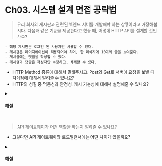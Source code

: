 # Ch03. 시스템 설계 면접 공략법

> 우리 회사의 게시판과 관련된 백엔드 서버를 개발해야 하는 상황이라고 가정해봅시다. 다음과 같은 기능을 제공한다고 했을 때, 어떻게 HTTP API를 설계할 것인가요?

```text
- 해당 게시판은 로그인 된 사용자만 사용할 수 있다.
- 게시판은 페이지네이션이 적용되어야 하며, 한 페이지에 10개의 글을 보여준다.
- 게시글에는 댓글을 작성할 수 있다.
- 게시글과 댓글은 작성자만 수정하고, 삭제할 수 있다.
```

* HTTP Method 종류에 대해서 말해주시고, Post와 Get로 서버에 요청을 보낼 때 차이점에 대해서 알려줄 수 있나요?
* HTTP의 성질 중 멱등성과 안정성, 캐시 가능성에 대해서 설명해줄 수 있나요?

<details>
<summary><h4>해설</h4></summary>

> 우리 회사의 게시판과 관련된 백엔드 서버를 개발해야 하는 상황이라고 가정해봅시다. 다음과 같은 기능을 제공한다고 했을 때, 어떻게 HTTP API를 설계할 것인가요?

* 게시글 관련 CRUD API, 댓글 관련 CRUD API 를 어떻게 설계할 것인지 자유롭게 말할 수 있다.
* HTTP Method, API를 어떻게 설계할 것인지에 대해서도 추가적으로 말할 수 있다.

> HTTP Method 종류에 대해서 말해주시고, Post와 Get로 서버에 요청을 보낼 때 차이점에 대해서 알려줄 수 있나요?
* HTTP Method에는 GET, POST, PUT, DELETE, PATCH 등등이 있다. GET은 주로 서버에서 어떤 데이터를 가져와서 보여줄때, Read 요청에 많이 사용하고, POST는 서버의 값이나 상태를 변경하기 위해서 즉, Create, Update 요청에 사용할 수 있다.

> HTTP의 성질 중 멱등성과 안정성, 캐시 가능성에 대해서 설명해줄 수 있나요?
* 멱등성은 요청을 여러번 하더라도 한 번 요청했을 때와 결과가 같은 성질이고 GET, PUT, DELETE 등등이 멱등성을 갖는다.
* 안전성은 요청이 서버에 영향을 주지 않는 성질을 의미하고 GET, HEAD, OPTIONS 등 읽기 전용인 경우 안전성을 가진다.
* 캐시 가능성은 향후 재사용을 위해 이에 대한 응답을 저장할 수 있는 성질을 의미하고, GET, HEAD, POST, PATCH가 캐시가 가능하지만 실제로는 GET과 HEAD만 주로 캐싱에 쓰인다.
</details>

<br>

> API 게이트웨이가 어떤 역할을 하는지 알려줄 수 있나요?

* 그렇다면 API 게이트웨이와 로드밸런서에는 어떤 차이가 있을까요?

<details>
<summary><h4>해설</h4></summary>

> API 게이트웨이가 어떤 역할을 하는지 알려줄 수 있나요?
* API 게이트웨이는 실제 백엔드 서비스 또는 데이터와 접속하고, API 호출에 대한 정책, 인증 및 일반 액세스 제어를 적용하여 중요한 데이터를 보호하는 트래픽 관리자역할을 한다.

> 그렇다면 API 게이트웨이와 로드밸런서는 어떤 차이가 있을까요?
* API 게이트웨이는 주로 요청에 관심을 가져서, 요청의 형식이 올바르게 지정되고, 요청의 처리율 제한, IP 허용 목록 관리, 인증 등등에 주 역할을 하고, 로드밸런서는 네트워크의 트래픽에 더 많은 관심을 가져서 요청을 처리할 수 있는 서버가 여유 있는지 어디가 과부하가 걸려있는지에 대해서 주 역할을 한다.
* API 게이트웨이는 API 관리, 보안에 중점을 두고 로드밸런서는 트래픽 분산과 고가용성을 위한 서버관리에 중점을 둔다. 이 둘을 함께 사용하여 안정적이고 안전한 서비스를 제공하는데 도움을 줄 수 있다.

</details>